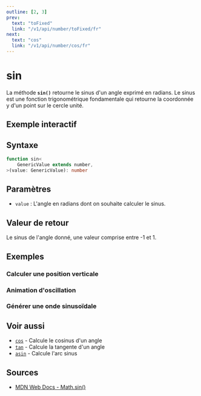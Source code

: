 ```yaml
---
outline: [2, 3]
prev:
  text: "toFixed"
  link: "/v1/api/number/toFixed/fr"
next:
  text: "cos"
  link: "/v1/api/number/cos/fr"
---
```


# sin

La méthode **`sin()`** retourne le sinus d'un angle exprimé en radians. Le sinus est une fonction trigonométrique fondamentale qui retourne la coordonnée y d'un point sur le cercle unité.

## Exemple interactif

<MonacoTSEditor
  src="/v1/api/number/sin/examples/tryout.doc.ts"
  majorVersion="v1"
  height="250px"
/>

## Syntaxe

```typescript
function sin<
	GenericValue extends number,
>(value: GenericValue): number
```

## Paramètres

- `value` : L'angle en radians dont on souhaite calculer le sinus.

## Valeur de retour

Le sinus de l'angle donné, une valeur comprise entre -1 et 1.

## Exemples

### Calculer une position verticale

<MonacoTSEditor
  	src="/v1/api/number/sin/examples/verticalPosition.doc.ts"
  	majorVersion="v1"
	height="400px"
/>

### Animation d'oscillation

<MonacoTSEditor
  	src="/v1/api/number/sin/examples/oscillation.doc.ts"
  	majorVersion="v1"
	height="450px"
/>

### Générer une onde sinusoïdale

<MonacoTSEditor
  	src="/v1/api/number/sin/examples/waveform.doc.ts"
  	majorVersion="v1"
	height="400px"
/>

## Voir aussi

- [`cos`](/v1/api/number/cos/fr) - Calcule le cosinus d'un angle
- [`tan`](/v1/api/number/tan/fr) - Calcule la tangente d'un angle
- [`asin`](/v1/api/number/asin/fr) - Calcule l'arc sinus

## Sources

- [MDN Web Docs - Math.sin()](https://developer.mozilla.org/fr/docs/Web/JavaScript/Reference/Global_Objects/Math/sin)
